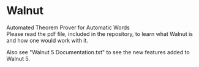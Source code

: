 # Walnut
Automated Theorem Prover for Automatic Words </br>
Please read the pdf file, included in the repository, to learn what Walnut is and how one would work with it. 

Also see "Walnut 5 Documentation.txt" to see the new features added to Walnut 5.
